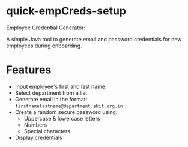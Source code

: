 # quick-empCreds-setup

Employee Credential Generator:

A simple Java tool to generate email and password credentials for new employees during onboarding.

# Features
- Input employee's first and last name
- Select department from a list
- Generate email in the format: `firstnamelastname@department.skit.org.in`
- Create a random secure password using:
  - Uppercase & lowercase letters
  - Numbers
  - Special characters
- Display credentials
